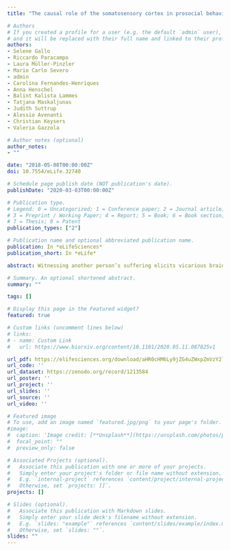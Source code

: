 ```yaml
---
title: "The causal role of the somatosensory cortex in prosocial behaviour"

# Authors
# If you created a profile for a user (e.g. the default `admin` user), write the username (folder name) here 
# and it will be replaced with their full name and linked to their profile.
authors:
- Selene Gallo
- Riccardo Paracampo
- Laura Müller-Pinzler
- Mario Carlo Severo
- admin
- Carolina Fernandes-Henriques
- Anna Henschel
- Balint Kalista Lammes
- Tatjana Maskaljunas
- Judith Suttrup
- Alessio Avenanti
- Christian Keysers
- Valeria Gazzola

# Author notes (optional)
author_notes:
- ""

date: "2018-05-08T00:00:00Z"
doi: 10.7554/eLife.32740

# Schedule page publish date (NOT publication's date).
publishDate: "2020-03-03T00:00:00Z"

# Publication type.
# Legend: 0 = Uncategorized; 1 = Conference paper; 2 = Journal article;
# 3 = Preprint / Working Paper; 4 = Report; 5 = Book; 6 = Book section;
# 7 = Thesis; 8 = Patent
publication_types: ["2"]

# Publication name and optional abbreviated publication name.
publication: In *eLifeSciences*
publication_short: In *eLife*

abstract: Witnessing another person’s suffering elicits vicarious brain activity in areas that are active when we ourselves are in pain. Whether this activity influences prosocial behavior remains the subject of debate. Here participants witnessed a confederate express pain through a reaction of the swatted hand or through a facial expression, and could decide to reduce that pain by donating money. Participants donate more money on trials in which the confederate expressed more pain. Electroencephalography shows that activity of the somatosensory cortex I (SI) hand region explains variance in donation. Transcranial magnetic stimulation (TMS) shows that altering this activity interferes with the pain–donation coupling only when pain is expressed by the hand. High-definition transcranial direct current stimulation (HD-tDCS) shows that altering SI activity also interferes with pain perception. These experiments show that vicarious somatosensory activations contribute to prosocial decision-making and suggest that they do so by helping to transform observed reactions of affected body-parts into accurate perceptions of pain that are necessary for decision-making.

# Summary. An optional shortened abstract.
summary: ""

tags: []

# Display this page in the Featured widget?
featured: true

# Custom links (uncomment lines below)
# links:
# - name: Custom Link
#   url: https://www.biorxiv.org/content/10.1101/2020.05.11.087825v1

url_pdf: https://elifesciences.org/download/aHR0cHM6Ly9jZG4uZWxpZmVzY2llbmNlcy5vcmcvYXJ0aWNsZXMvMzI3NDAvZWxpZmUtMzI3NDAtdjIucGRmP2Nhbm9uaWNhbFVyaT1odHRwczovL2VsaWZlc2NpZW5jZXMub3JnL2FydGljbGVzLzMyNzQw/elife-32740-v2.pdf?_hash=zTjeGutjNqFSw47XsqGgGLYZpxGOBN9eotAu349OzfE%3D
url_code: ''
url_dataset: https://zenodo.org/record/1213584
url_poster: ''
url_project: ''
url_slides: ''
url_source: ''
url_video: ''

# Featured image
# To use, add an image named `featured.jpg/png` to your page's folder. 
#image:
#  caption: 'Image credit: [**Unsplash**](https://unsplash.com/photos/pLCdAaMFLTE)'
#  focal_point: ""
#  preview_only: false

# Associated Projects (optional).
#   Associate this publication with one or more of your projects.
#   Simply enter your project's folder or file name without extension.
#   E.g. `internal-project` references `content/project/internal-project/index.md`.
#   Otherwise, set `projects: []`.
projects: []

# Slides (optional).
#   Associate this publication with Markdown slides.
#   Simply enter your slide deck's filename without extension.
#   E.g. `slides: "example"` references `content/slides/example/index.md`.
#   Otherwise, set `slides: ""`.
slides: ""
---
```

<!-- 
{{% callout note %}}
Click the *Cite* button above to demo the feature to enable visitors to import publication metadata into their reference management software.
{{% /callout %}}

{{% callout note %}}
Create your slides in Markdown - click the *Slides* button to check out the example.
{{% /callout %}}

Supplementary notes can be added here, including [code, math, and images](https://wowchemy.com/docs/writing-markdown-latex/). -->
